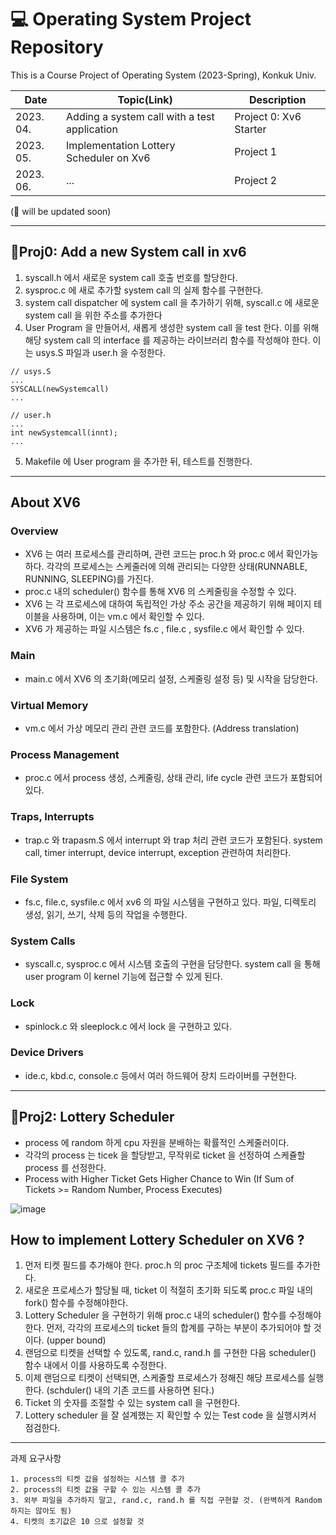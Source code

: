 # 💻 Operating System Project Repository

This is a Course Project of Operating System (2023-Spring), Konkuk Univ.

|Date|Topic(Link)|Description|
|------|---|---|
|2023. 04. |Adding a system call with a test application|Project 0: Xv6 Starter|
|2023. 05. |Implementation Lottery Scheduler on Xv6|Project 1|
|2023. 06. |...|Project 2|

(🔨 will be updated soon)

---
## 📝Proj0: Add a new System call in xv6
1. syscall.h 에서 새로운 system call 호출 번호를 할당한다.
2. sysproc.c 에 새로 추가할 system call 의 실제 함수를 구현한다.
3. system call dispatcher 에 system call 을 추가하기 위해, syscall.c 에 새로운 system call 을 위한 주소를 추가한다
4. User Program 을 만들어서, 새롭게 생성한 system call 을 test 한다. 이를 위해 해당 system call 의 interface 를 제공하는 라이브러리 함수를 작성해야 한다. 이는 usys.S 파일과 user.h 을 수정한다.
```
// usys.S
...
SYSCALL(newSystemcall)
...
```

```
// user.h
...
int newSystemcall(innt);
...
```

5. Makefile 에 User program 을 추가한 뒤, 테스트를 진행한다.
---

## About XV6

### Overview
- XV6 는 여러 프로세스를 관리하며, 관련 코드는 proc.h 와 proc.c 에서 확인가능하다. 각각의 프로세스는 스케줄러에 의해 관리되는 다양한 상태(RUNNABLE, RUNNING, SLEEPING)를 가진다.
- proc.c 내의 scheduler() 함수를 통해 XV6 의 스케줄링을 수정할 수 있다.
- XV6 는 각 프로세스에 대하여 독립적인 가상 주소 공간을 제공하기 위해 페이지 테이블을 사용하며, 이는 vm.c 에서 확인할 수 있다.
- XV6 가 제공하는 파일 시스템은 fs.c , file.c , sysfile.c 에서 확인할 수 있다.

### Main
- main.c 에서 XV6 의 초기화(메모리 설정, 스케줄링 설정 등) 및 시작을 담당한다.

### Virtual Memory
- vm.c 에서 가상 메모리 관리 관련 코드를 포함한다. (Address translation)

### Process Management
- proc.c 에서 process 생성, 스케줄링, 상태 관리, life cycle 관련 코드가 포함되어있다.

### Traps, Interrupts
- trap.c 와 trapasm.S 에서 interrupt 와 trap 처리 관련 코드가 포함된다. system call, timer interrupt, device interrupt, exception 관련하여 처리한다.

### File System
- fs.c, file.c, sysfile.c 에서 xv6 의 파일 시스템을 구현하고 있다. 파일, 디렉토리 생성, 읽기, 쓰기, 삭제 등의 작업을 수행한다.

### System Calls
- syscall.c, sysproc.c 에서 시스템 호출의 구현을 담당한다. system call 을 통해 user program 이 kernel 기능에 접근할 수 있게 된다.

### Lock
- spinlock.c 와 sleeplock.c 에서 lock 을 구현하고 있다.

### Device Drivers
- ide.c, kbd.c, console.c 등에서 여러 하드웨어 장치 드라이버를 구현한다.

---

## 📝Proj2: Lottery Scheduler
- process 에 random 하게 cpu 자원을 분배하는 확률적인 스케줄러이다.
- 각각의 process 는 ticek 을 할당받고, 무작위로 ticket 을 선정하여 스케쥴할 process 를 선정한다.
- Process with Higher Ticket Gets Higher Chance to Win (If Sum of Tickets >= Random Number, Process Executes)

![image](https://github.com/versatile0010/Operating_System/assets/96612168/e86069e8-6823-4b9d-a28f-970af47d49e2)



## How to implement Lottery Scheduler on XV6 ?
1. 먼저 티켓 필드를 추가해야 한다. proc.h 의 proc 구조체에 tickets 필드를 추가한다.
2. 새로운 프로세스가 할당될 때, ticket 이 적절히 초기화 되도록 proc.c 파일 내의 fork() 함수를 수정해야한다.
3. Lottery Scheduler 을 구현하기 위해 proc.c 내의 scheduler() 함수를 수정해야한다. 먼저, 각각의 프로세스의 ticket 들의 합계를 구하는 부분이 추가되어야 할 것이다. (upper bound)
4. 랜덤으로 티켓을 선택할 수 있도록, rand.c, rand.h 를 구현한 다음 scheduler() 함수 내에서 이를 사용하도록 수정한다.
5. 이제 랜덤으로 티켓이 선택되면, 스케줄할 프로세스가 정해진 해당 프로세스를 실행한다. (schduler() 내의 기존 코드를 사용하면 된다.)
6. Ticket 의 숫자를 조절할 수 있는 system call 을 구현한다.
7. Lottery scheduler 을 잘 설계했는 지 확인할 수 있는 Test code 을 실행시켜서 점검한다.

---

과제 요구사항
```
1. process의 티켓 값을 설정하는 시스템 콜 추가
2. process의 티켓 값을 구할 수 있는 시스템 콜 추가
3. 외부 파일을 추가하지 말고, rand.c, rand.h 를 직접 구현할 것. (완벽하게 Random 하지는 않아도 됨)
4. 티켓의 초기값은 10 으로 설정할 것
```

















